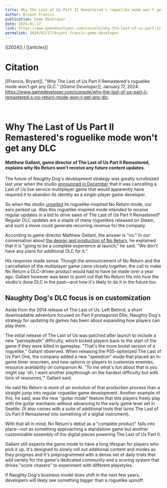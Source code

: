 ```yaml
---
title: Why The Last of Us Part II Remastered's roguelike mode won't get any DLC
author: Bryant Francis
publication: Game Developer
date: 2024-01-17
link: https://www.gamedeveloper.com/console/why-the-last-of-us-part-ii-remastered-s-no-return-mode-won-t-get-any-dlc
permalink: 2024/01/17/bryant-francis-game-developer
---
```


[[2024]] / [[articles]]

# Citation

[[Francis, Bryant]]. "Why The Last of Us Part II Remastered's roguelike mode won't get any DLC." *[[Game Developer]]*, January 17, 2024. <https://www.gamedeveloper.com/console/why-the-last-of-us-part-ii-remastered-s-no-return-mode-won-t-get-any-dlc>.

<br>

# Why The Last of Us Part II Remastered's roguelike mode won't get any DLC

#### Matthew Gallant, game director of The Last of Us Part II Remastered, explains why No Return won't receive any future content updates.

The future of Naughty Dog's development strategy was greatly scrutinized last year when the studio [announced in December](https://www.gamedeveloper.com/console/naughty-dog-cancels-the-last-of-us-multiplayer-spinoff) that it was cancelling a Last of Us live service multiplayer game that would apparently have required it to abandon its identity as a single-player game developer.

So when the studio [unveiled](https://blog.playstation.com/2023/12/05/the-last-of-us-part-ii-remastered-exploring-the-roguelike-survival-mode-no-return/) its roguelike-inspired No Return mode, our ears perked up. Was this roguelike-inspired mode intended to receive regular updates in a bid to drive sales of The Last of Us Part II Remastered? Regular DLC updates are a staple of many roguelikes released on Steam, and such a move could generate recurring revenue for the company.

According to game director Matthew Gallant, the answer is "no." In our conversation about [the design and production of No Return](https://www.gamedeveloper.com/design/the-last-of-us-part-ii-s-new-roguelike-mode-let-its-combat-designers-go-wild-), he explained that it is "going to be a complete experience at launch," he said. "We don't have any plans for additional DLC for it."

His response made sense. Though the announcement of No Return and the cancellation of the multiplayer game came closely together, the call to make No Return a DLC-driven product would had to have be made over a year ago. Gallant however was keen to point out that No Return fits into how the studio's done DLC in the past—and how it's likely to do it in the future too.

## Naughty Dog's DLC focus is on customization

Aside from the 2014 release of The Last of Us: Left Behind, a short downloadable adventure focused on Part II protagonist Ellie, Naughty Dog's strategy for updating its games has been about expanding how players can play them.

The initial release of The Last of Us was patched after launch to include a new "permadeath" difficulty, which kicked players back to the start of the game if they were killed in gameplay. "That's the more brutal version of a roguelike," Gallant observed. When releasing the PS5-optimized The Last of Us Part One, the company added a new "speedrun" mode that placed an in-game timer onscreen, and new options or players to customize enemies, resource availability on companion AI. "To me what's fun about that is you might say 'oh, I want another playthrough on the hardest difficulty but with tons of resources,'" Gallant said.

He said No Return is more of an evolution of that production process than a straight jump into regular roguelike game development. Another example of this, he said, was the new "guitar mode" feature that lets players freely play with the guitar mechanic without advancing to the early game level set in Seattle. (It also comes with a suite of additional tools that turns The Last of Us Part II Remastered into something of a digital instrument).

With that all in mind, No Return's debut as a "complete product" falls into place—not as something approaching a standalone game but another customizable assembly of the digital pieces powering The Last of Us Part II.

Gallant still expects the game mode to have a long lifespan for players who pick it up. It's designed to slowly roll out additional content and modes as they progress and it's preprogrammed with a dense set of daily trials that add variety for the game's dedicated community and a scoring system that drives "score chasers" to experiment with different playstyles.

If Naughty Dog's business model does shift in the next few years, developers will likely see something bigger than a roguelike spinoff.